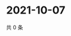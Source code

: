 # 2021-10-07

共 0 条

<!-- BEGIN -->
<!-- 最后更新时间 Thu Oct 07 2021 06:14:43 GMT+0800 (China Standard Time) -->

<!-- END -->
